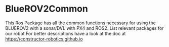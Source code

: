 # BlueROV2Common

This Ros Package has all the common functions necessary for using the BLUEROV2 with a sonar/DVL
with PX4 and ROS2.
List relevant packages for our robot
For better descriptions have a look at the doc at https://constructor-robotics.github.io 